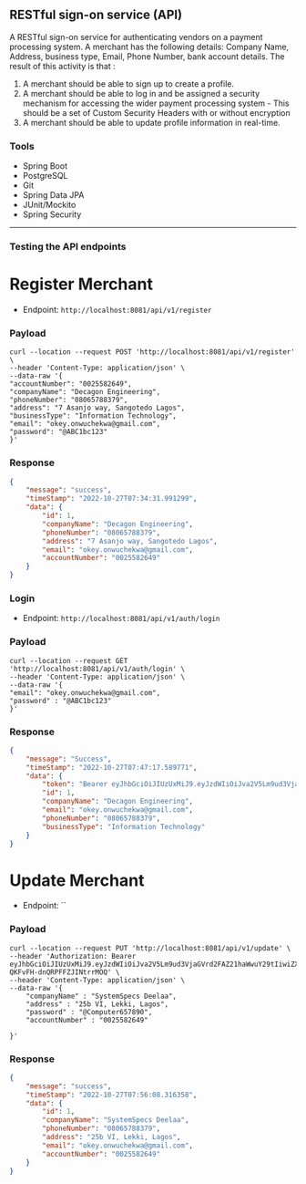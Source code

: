 ## RESTful sign-on service (API)

A RESTful sign-on service for authenticating vendors
on a payment processing system.
A merchant has the following details: Company Name, Address, business type, Email, Phone Number,
bank account details.
The result of this activity is that :

1. A merchant should be able to sign up to create a profile.
2. A merchant should be able to log in and be assigned a security mechanism for accessing the wider payment processing
   system - This should be a set of Custom Security Headers with or without encryption
3. A merchant should be able to update profile information in real-time.

### Tools

* Spring Boot
* PostgreSQL
* Git
* Spring Data JPA
* JUnit/Mockito
* Spring Security

---

### Testing the API endpoints

# Register Merchant

* Endpoint: `http://localhost:8081/api/v1/register`

### Payload

```
curl --location --request POST 'http://localhost:8081/api/v1/register' \
--header 'Content-Type: application/json' \
--data-raw '{
"accountNumber": "0025582649",
"companyName": "Decagon Engineering",
"phoneNumber": "08065788379",
"address": "7 Asanjo way, Sangotedo Lagos",
"businessType": "Information Technology",
"email": "okey.onwuchekwa@gmail.com",
"password": "@ABC1bc123"
}'
```
### Response

```json
{
    "message": "success",
    "timeStamp": "2022-10-27T07:34:31.991299",
    "data": {
        "id": 1,
        "companyName": "Decagon Engineering",
        "phoneNumber": "08065788379",
        "address": "7 Asanjo way, Sangotedo Lagos",
        "email": "okey.onwuchekwa@gmail.com",
        "accountNumber": "0025582649"
    }
}
```
### Login

* Endpoint: `http://localhost:8081/api/v1/auth/login`

### Payload

```
curl --location --request GET 'http://localhost:8081/api/v1/auth/login' \
--header 'Content-Type: application/json' \
--data-raw '{
"email": "okey.onwuchekwa@gmail.com",
"password" : "@ABC1bc123"
}'
```

### Response 

```json
{
    "message": "Success",
    "timeStamp": "2022-10-27T07:47:17.589771",
    "data": {
        "token": "Bearer eyJhbGciOiJIUzUxMiJ9.eyJzdWIiOiJva2V5Lm9ud3VjaGVrd2FAZ21haWwuY29tIiwiZXhwIjoxODQ2ODUzMjM3LCJpYXQiOjE2NjY4NTMyMzd9.ryLzTtgT1MO_TVlrwMtlE5JmFTDYXWPxR2SfASgs12uiV0ObvhK5nKkgCqqFc-QKFvFH-dnQRPFFZJINtrrMOQ",
        "id": 1,
        "companyName": "Decagon Engineering",
        "email": "okey.onwuchekwa@gmail.com",
        "phoneNumber": "08065788379",
        "businessType": "Information Technology"
    }
}
```

# Update Merchant 

* Endpoint: ``

### Payload

```
curl --location --request PUT 'http://localhost:8081/api/v1/update' \
--header 'Authorization: Bearer eyJhbGciOiJIUzUxMiJ9.eyJzdWIiOiJva2V5Lm9ud3VjaGVrd2FAZ21haWwuY29tIiwiZXhwIjoxODQ2ODUzMjM3LCJpYXQiOjE2NjY4NTMyMzd9.ryLzTtgT1MO_TVlrwMtlE5JmFTDYXWPxR2SfASgs12uiV0ObvhK5nKkgCqqFc-QKFvFH-dnQRPFFZJINtrrMOQ' \
--header 'Content-Type: application/json' \
--data-raw '{
    "companyName" : "SystemSpecs Deelaa",
    "address" : "25b VI, Lekki, Lagos",
    "password" : "@Computer657890",
    "accountNumber" : "0025582649"
    
}'

```

### Response 

```json
{
    "message": "success",
    "timeStamp": "2022-10-27T07:56:08.316358",
    "data": {
        "id": 1,
        "companyName": "SystemSpecs Deelaa",
        "phoneNumber": "08065788379",
        "address": "25b VI, Lekki, Lagos",
        "email": "okey.onwuchekwa@gmail.com",
        "accountNumber": "0025582649"
    }
}
```

